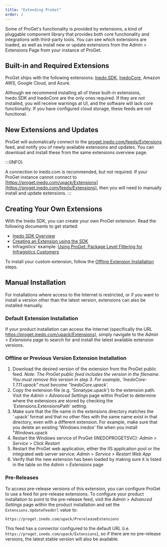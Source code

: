 ```yaml
---
title: "Extending ProGet"
order: 2
---
```


Some of ProGet's functionality is provided by extensions, a kind of pluggable component library that provides both core functionality and integrations with third-party tools. You can see which extensions are loaded, as well as install new or update extensions from the Admin > Extensions Page from your instance of ProGet.

## Built-in and Required Extensions

ProGet ships with the following extensions: [Inedo.SDK](/docs/inedosdk), [InedoCore](https://proget.inedo.com/feeds/Extensions/inedox/InedoCore), Amazon AWS, Google Cloud, and Azure.

Although we recommend installing all of these built-in extensions, Inedo.SDK and InedoCore are the only ones required. If they are not installed, you will receive warnings at UI, and the software will lack core functionality. If you have configured cloud storage, these feeds are not functional.

## New Extensions and Updates 

ProGet will automatically connect to the [proget.inedo.com/feeds/Extensions](https://proget.inedo.com/feeds/Extensions) feed, and notify you of newly available extensions and updates.  You can download and install these from the same extensions overview page.

:::(INFO)

A connection to inedo.com is recommended, but not required. If your ProGet instance cannot connect to [https://proget.inedo.com/upack/Extensions](https://proget.inedo.com/feeds/Extensions), then you will need to manually install and update extensions.
  :::

## Creating Your Own Extensions

With the Inedo SDK, you can create your own ProGet extension. Read the following documents to get started:


- [Inedo SDK Overview](/docs/inedosdk)
- [Creating an Extension using the SDK](/docs/inedosdk/extending-inedo-tools-using-the-sdk/inedosdk-extending-creating)
- Infragistics' example: [Using ProGet: Package Level Filtering for Infragistics Customers](https://www.infragistics.com/community/blogs/b/infragistics/posts/using-project-package-level-filtering-for-infragistics-customers)

To install your custom extension, follow the [Offline Extension Installation](#offline-install) steps.

## Manual Installation 

For installations where access to the Internet is restricted, or if you want to install a version other than the latest version, extensions can also be installed manually.

### Default Extension Installation

If your product installation can access the Internet (specifically the URL https://proget.inedo.com/upack/Extensions), simply navigate to the *Admin* > *Extensions* page to search for and install the latest available extension versions.

### Offline or Previous Version Extension Installation 

1. Download the desired version of the extension from the ProGet public feed. _Note: The ProGet public feed includes the version in the filename. You must remove this version in step 3. For example, 'InedoCore-1.7.11.upack" must become "InedoCore.upack'._
2. Copy the extension file (e.g. 'Sonatype.upack') to the extension path. Visit the *Admin* > *Advanced Settings* page within ProGet to determine where the extensions are stored by checking the 'Extensions.ExtensionsPath' setting.
3. Make sure that the file name in the extensions directory matches the '.upack' format and that no other files with the same name exist in that directory, even with a different extension. For example, make sure that you delete an existing 'Windows.inedox' file when you install "Windows.upack
4. Restart the Windows service of ProGet (INEDOPROGETSVC): *Admin* > *Service* > Click *Restart*
5. Restart the ProGet web application, either the IIS application pool or the integrated web server service: *Admin* > *Service* > *Restart Web App*
6. Verify that the new extension has been loaded by making sure it is listed in the table on the *Admin* > *Extensions* page

### Pre-Releases

To access pre-release versions of this extension, you can configure ProGet to use a feed for pre-release extensions. To configure your product installation to point to the pre-release feed, visit the *Admin* > *Advanced Settings* page within the product installation and set the `Extensions.UpdateFeedUrl` value to:

```
https://proget.inedo.com/upack/PrereleaseExtensions
```

This feed has a connector configured to the default URL (i.e. `https://proget.inedo.com/upack/Extensions`), so if there are no pre-release versions, the latest stable version will also be available.
